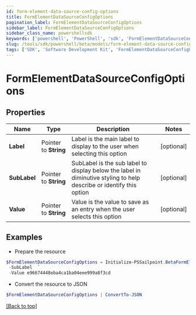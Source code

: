 ```yaml
---
id: form-element-data-source-config-options
title: FormElementDataSourceConfigOptions
pagination_label: FormElementDataSourceConfigOptions
sidebar_label: FormElementDataSourceConfigOptions
sidebar_class_name: powershellsdk
keywords: ['powershell', 'PowerShell', 'sdk', 'FormElementDataSourceConfigOptions'] 
slug: /tools/sdk/powershell/beta/models/form-element-data-source-config-options
tags: ['SDK', 'Software Development Kit', 'FormElementDataSourceConfigOptions']
---
```



# FormElementDataSourceConfigOptions

## Properties

Name | Type | Description | Notes
------------ | ------------- | ------------- | -------------
**Label** |  Pointer to **String** | Label is the main label to display to the user when selecting this option | [optional] 
**SubLabel** |  Pointer to **String** | SubLabel is the sub label to display below the label in diminutive styling to help describe or identify this option | [optional] 
**Value** |  Pointer to **String** | Value is the value to save as an entry when the user selects this option | [optional] 

## Examples

- Prepare the resource
```powershell
$FormElementDataSourceConfigOptions = Initialize-PSSailpoint.BetaFormElementDataSourceConfigOptions  -Label regression-test-access-request-07c55dd6-3056-430a-86b5-fccc395bb6c5 `
 -SubLabel  `
 -Value e96674448eba4ca1ba04eee999a8f3cd
```

- Convert the resource to JSON
```powershell
$FormElementDataSourceConfigOptions | ConvertTo-JSON
```


[[Back to top]](#) 

